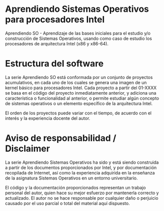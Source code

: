 # Aprendiendo Sistemas Operativos para procesadores Intel

Aprendiendo SO - Aprendizaje de las bases iniciales para el estudio y/o
construcción de Sistemas Operativos, usando como caso de estudio los
procesadores de arquitectura Intel (x86 y x86-64).

# Estructura del software

La serie Aprendiendo SO está conformada por un conjunto de proyectos
acumulativos, en cada uno de los cuales se genera una imagen  de un kernel
básico para procesadores Intel. Cada proyecto a partir del 01-XXXX se basa en el
código del proyecto inmediatamente anterior, y adiciona una característica o
funcionalidad al anterior, o permite estudiar algún concepto de sistemas
operativos o un elemento específico de la arquitectura Intel.

El orden de los proyectos puede variar con el tiempo, de acuerdo con el interés
y la experiencia docente del autor.

# Aviso de responsabilidad / Disclaimer

La serie Aprendiendo Sistemas Operativos ha sido y está siendo construida a
partir de los documentos proporcionados por Intel, y por documentación
recopilada de Internet, así como la experiencia adquirida en la enseñanza de la
asignatura Sistemas Operativos en un entorno universitario. 

El código y la documentación  proporcionados representan un trabajo personal del
autor, quien hace su mejor esfuerzo por mantenerla correcto y actualizado. El
autor no se hace responsable por cualquier daño o perjuicio causado por el uso
parcial o total del material aquí dispuesto.
